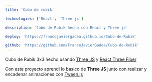 ```yaml
---
title: 'Cubo de rubik'

technologies: ['React', 'Three js']

description: 'Cubo de Rubik hecho con React y Three js'

deploy: 'https://francojaviergadea.github.io/Cubo-de-Rubik'

github: 'https://github.com/FrancoJavierGadea/Cubo-de-Rubik'
---
```


Cubo de Rubik 3x3 hecho usando [Three JS](https://threejs.org/) y [React Three Fiber](https://github.com/pmndrs/react-three-fiber)

Con este proyecto aprendi lo basico de **Three JS** junto con realizar y encadenar animaciones con [Tween.js](https://tweenjs.github.io/tween.js/)

